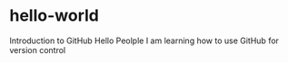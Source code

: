 # hello-world
Introduction to GitHub
Hello Peolple I am learning how to use GitHub for version control
